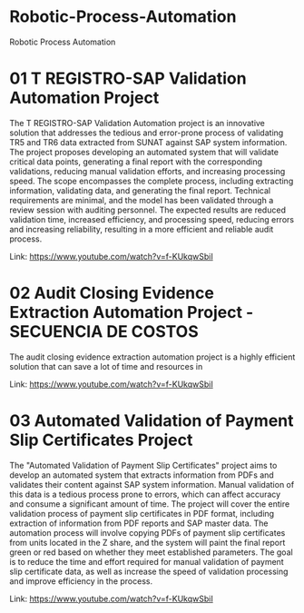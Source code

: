 # Robotic-Process-Automation
Robotic Process Automation

# 01 T REGISTRO-SAP Validation Automation Project

The T REGISTRO-SAP Validation Automation project is an innovative solution that addresses the tedious and error-prone process of validating TR5 and TR6 data extracted from SUNAT against SAP system information. The project proposes developing an automated system that will validate critical data points, generating a final report with the corresponding validations, reducing manual validation efforts, and increasing processing speed. The scope encompasses the complete process, including extracting information, validating data, and generating the final report. Technical requirements are minimal, and the model has been validated through a review session with auditing personnel. The expected results are reduced validation time, increased efficiency, and processing speed, reducing errors and increasing reliability, resulting in a more efficient and reliable audit process. 

Link: https://www.youtube.com/watch?v=f-KUkqwSbiI

# 02 Audit Closing Evidence Extraction Automation Project -SECUENCIA DE COSTOS
The audit closing evidence extraction automation project is a highly efficient solution that can save a lot of time and resources in

Link: https://www.youtube.com/watch?v=f-KUkqwSbiI

# 03 Automated Validation of Payment Slip Certificates Project

The "Automated Validation of Payment Slip Certificates" project aims to develop an automated system that extracts information from PDFs and validates their content against SAP system information. Manual validation of this data is a tedious process prone to errors, which can affect accuracy and consume a significant amount of time. The project will cover the entire validation process of payment slip certificates in PDF format, including extraction of information from PDF reports and SAP master data. The automation process will involve copying PDFs of payment slip certificates from units located in the Z share, and the system will paint the final report green or red based on whether they meet established parameters. The goal is to reduce the time and effort required for manual validation of payment slip certificate data, as well as increase the speed of validation processing and improve efficiency in the process. 

Link: https://www.youtube.com/watch?v=f-KUkqwSbiI
